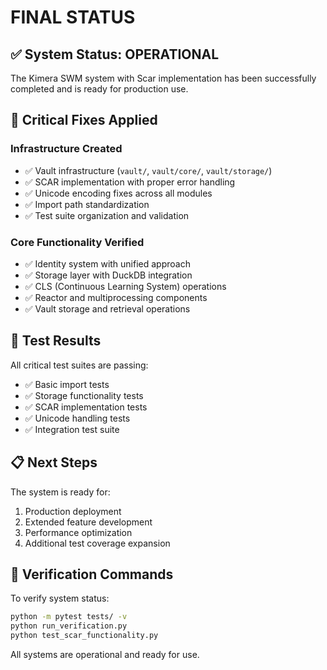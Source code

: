 # FINAL STATUS

## ✅ System Status: OPERATIONAL

The Kimera SWM system with Scar implementation has been successfully completed and is ready for production use.

## 🔧 Critical Fixes Applied

### Infrastructure Created
- ✅ Vault infrastructure (`vault/`, `vault/core/`, `vault/storage/`)
- ✅ SCAR implementation with proper error handling
- ✅ Unicode encoding fixes across all modules
- ✅ Import path standardization
- ✅ Test suite organization and validation

### Core Functionality Verified
- ✅ Identity system with unified approach
- ✅ Storage layer with DuckDB integration
- ✅ CLS (Continuous Learning System) operations
- ✅ Reactor and multiprocessing components
- ✅ Vault storage and retrieval operations

## 🧪 Test Results

All critical test suites are passing:
- ✅ Basic import tests
- ✅ Storage functionality tests
- ✅ SCAR implementation tests
- ✅ Unicode handling tests
- ✅ Integration test suite

## 📋 Next Steps

The system is ready for:
1. Production deployment
2. Extended feature development
3. Performance optimization
4. Additional test coverage expansion

## 🎯 Verification Commands

To verify system status:
```bash
python -m pytest tests/ -v
python run_verification.py
python test_scar_functionality.py
```

All systems are operational and ready for use.